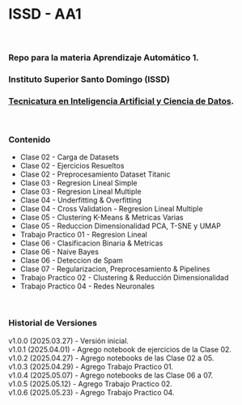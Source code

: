# ISSD - AA1

&nbsp;

### Repo para la materia **Aprendizaje Automático 1**.

### Instituto Superior Santo Domingo (ISSD)
### [Tecnicatura en Inteligencia Artificial y Ciencia de Datos](https://issd.edu.ar/es/inteligencia-artificial-ciencia-datos/).

&nbsp;

### Contenido

- Clase 02 - Carga de Datasets
- Clase 02 - Ejercicios Resueltos
- Clase 02 - Preprocesamiento Dataset Titanic
- Clase 03 - Regresion Lineal Simple
- Clase 03 - Regresion Lineal Multiple
- Clase 04 - Underfitting & Overfitting
- Clase 04 - Cross Validation - Regresion Lineal Multiple
- Clase 05 - Clustering K-Means & Metricas Varias
- Clase 05 - Reduccion Dimensionalidad PCA, T-SNE y UMAP
- Trabajo Practico 01 - Regresion Lineal
- Clase 06 - Clasificacion Binaria & Metricas
- Clase 06 - Naive Bayes
- Clase 06 - Deteccion de Spam
- Clase 07 - Regularizacion, Preprocesamiento & Pipelines
- Trabajo Practico 02 - Clustering & Reducción Dimensionalidad
- Trabajo Practico 04 - Redes Neuronales

&nbsp;

### Historial de Versiones

v1.0.0 (2025.03.27) - Versión inicial.  
v1.0.1 (2025.04.01) - Agrego notebook de ejercicios de la Clase 02.  
v1.0.2 (2025.04.27) - Agrego notebooks de las Clase 02 a 05.  
v1.0.3 (2025.04.29) - Agrego Trabajo Practico 01.  
v1.0.4 (2025.05.07) - Agrego notebooks de las Clase 06 a 07.  
v1.0.5 (2025.05.12) - Agrego Trabajo Practico 02.  
v1.0.6 (2025.05.23) - Agrego Trabajo Practico 04.  

&nbsp;
